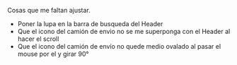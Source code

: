 Cosas que me faltan ajustar.

- Poner la lupa en la barra de busqueda del Header
- Que el icono del camión de envio no se me superponga con el Header al hacer el scroll
- Que el icono del camión de envío no quede medio ovalado al pasar el mouse por el y girar 90°
